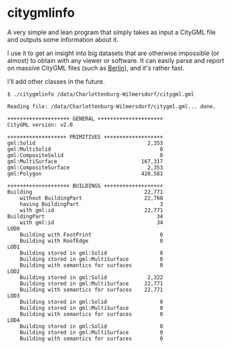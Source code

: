 # citygmlinfo

A very simple and lean program that simply takes as input a CityGML file and outputs some information about it.

I use it to get an insight into big datasets that are otherwise impossible (or almost) to obtain with any viewer or software.
It can easily parse and report on massive CityGML files (such as [Berlin](http://www.businesslocationcenter.de/en/downloadportal)), and it's rather fast.

I'll add other classes in the future.

```
$ ./citygmlinfo /data/Charlottenburg-Wilmersdorf/citygml.gml

Reading file: /data/Charlottenburg-Wilmersdorf/citygml.gml... done.

++++++++++++++++++++ GENERAL +++++++++++++++++++++
CityGML version: v2.0

+++++++++++++++++++ PRIMITIVES +++++++++++++++++++
gml:Solid                                    2,353
gml:MultiSolid                                   0
gml:CompositeSolid                               0
gml:MultiSurface                           167,317
gml:CompositeSurface                         2,353
gml:Polygon                                428,581

++++++++++++++++++++ BUILDINGS +++++++++++++++++++
Building                                    22,771
    without BuildingPart                    22,768
    having BuildingPart                          3
    with gml:id                             22,771
BuildingPart                                    34
    with gml:id                                 34
LOD0
    Building with FootPrint                      0
    Building with RoofEdge                       0
LOD1
    Building stored in gml:Solid                 0
    Building stored in gml:MultiSurface          0
    Building with semantics for surfaces         0
LOD2
    Building stored in gml:Solid             2,322
    Building stored in gml:MultiSurface     22,771
    Building with semantics for surfaces    22,771
LOD3
    Building stored in gml:Solid                 0
    Building stored in gml:MultiSurface          0
    Building with semantics for surfaces         0
LOD4
    Building stored in gml:Solid                 0
    Building stored in gml:MultiSurface          0
    Building with semantics for surfaces         0
```